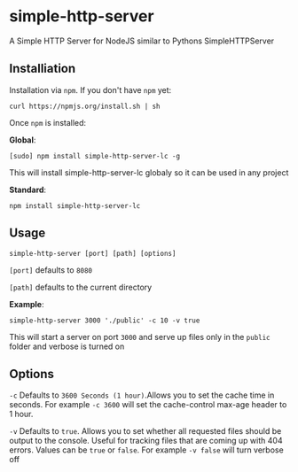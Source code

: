 simple-http-server
==================

A Simple HTTP Server for NodeJS similar to Pythons SimpleHTTPServer

## Installiation

Installation via `npm`. If you don't have `npm` yet:

    curl https://npmjs.org/install.sh | sh

Once `npm` is installed:

**Global**:

    [sudo] npm install simple-http-server-lc -g

This will install simple-http-server-lc globaly so it can be used in any project

**Standard**:

    npm install simple-http-server-lc

## Usage

	simple-http-server [port] [path] [options]

`[port]` defaults to `8080`

`[path]` defaults to the current directory

**Example**:

	simple-http-server 3000 './public' -c 10 -v true

This will start a server on port `3000` and serve up files only in the `public` folder and verbose is turned on

## Options

`-c` Defaults to `3600 Seconds (1 hour)`.Allows you to set the cache time in seconds. For example `-c 3600` will set the cache-control max-age header to 1 hour.

`-v` Defaults to `true`. Allows you to set whether all requested files should be output to the console. Useful for tracking files that are coming up with 404 errors. Values can be `true` or `false`. For example `-v false` will turn verbose off
